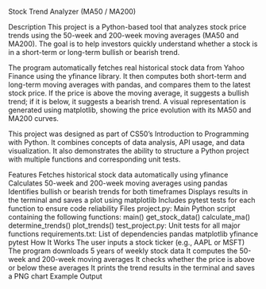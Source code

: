 Stock Trend Analyzer (MA50 / MA200)

Description
This project is a Python-based tool that analyzes stock price trends using the 50-week and 200-week moving averages (MA50 and MA200). The goal is to help investors quickly understand whether a stock is in a short-term or long-term bullish or bearish trend.

The program automatically fetches real historical stock data from Yahoo Finance using the yfinance library. It then computes both short-term and long-term moving averages with pandas, and compares them to the latest stock price. If the price is above the moving average, it suggests a bullish trend; if it is below, it suggests a bearish trend. A visual representation is generated using matplotlib, showing the price evolution with its MA50 and MA200 curves.

This project was designed as part of CS50’s Introduction to Programming with Python. It combines concepts of data analysis, API usage, and data visualization. It also demonstrates the ability to structure a Python project with multiple functions and corresponding unit tests.

Features
Fetches historical stock data automatically using yfinance
Calculates 50-week and 200-week moving averages using pandas
Identifies bullish or bearish trends for both timeframes
Displays results in the terminal and saves a plot using matplotlib
Includes pytest tests for each function to ensure code reliability
Files
project.py: Main Python script containing the following functions:
main()
get_stock_data()
calculate_ma()
determine_trends()
plot_trends()
test_project.py: Unit tests for all major functions
requirements.txt: List of dependencies
pandas
matplotlib
yfinance
pytest
How It Works
The user inputs a stock ticker (e.g., AAPL or MSFT)
The program downloads 5 years of weekly stock data
It computes the 50-week and 200-week moving averages
It checks whether the price is above or below these averages
It prints the trend results in the terminal and saves a PNG chart
Example Output
